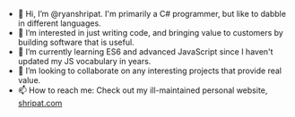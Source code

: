 - 👋 Hi, I’m @ryanshripat. I'm primarily a C# programmer, but like to dabble in different languages.
- 👀 I’m interested in just writing code, and bringing value to customers by building software that is useful.
- 🌱 I’m currently learning ES6 and advanced JavaScript since I haven't updated my JS vocabulary in years.
- 💞️ I’m looking to collaborate on any interesting projects that provide real value.
- 📫 How to reach me: Check out my ill-maintained personal website, [shripat.com](https://shripat.com)

<!---
ryanshripat/ryanshripat is a ✨ special ✨ repository because its `README.md` (this file) appears on your GitHub profile.
You can click the Preview link to take a look at your changes.
--->
